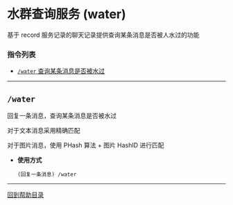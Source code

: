 # 水群查询服务 (water)

基于 record 服务记录的聊天记录提供查询某条消息是否被人水过的功能

###  指令列表

- [`/water` 查询某条消息是否被水过](#water)

---

## `/water`

回复一条消息，查询某条消息是否被水过

对于文本消息采用精确匹配

对于图片消息，使用 PHash 算法 + 图片 HashID 进行匹配

- **使用方式**

    `(回复一条消息) /water`




--- 

[回到帮助目录](./main.md)